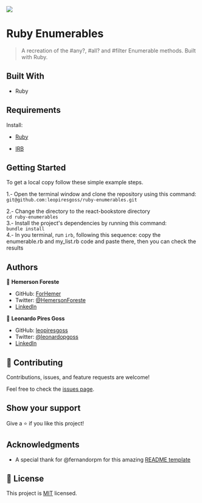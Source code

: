 ![](https://img.shields.io/badge/Microverse-blueviolet)

# Ruby Enumerables
> A recreation of the #any?, #all? and #filter Enumerable methods. Built with Ruby.



## Built With

- Ruby

## Requirements 
Install:
- [Ruby](https://www.ruby-lang.org/en/documentation/installation/)

- [IRB](https://github.com/ruby/irb)

## Getting Started

To get a local copy follow these simple example steps.  

1.- Open the terminal window and clone the repository using this command:  
`git@github.com:leopiresgoss/ruby-enumerables.git` 

2.- Change the directory to the react-bookstore directory  
`cd ruby-enumerables`  
3.- Install the project's dependencies by running this command:   
`bundle install`   
4.- In you terminal, run `irb`, following this sequence: copy the enumerable.rb and my_list.rb code and paste there, then you can check the results  

## Authors
👤 **Hemerson Foreste**
- GitHub: [ForHemer](https://github.com/ForHemer)
- Twitter: [@HemersonForeste](https://twitter.com/HemersonForeste)
- [LinkedIn](https://linkedin.com/in/hemerson-foreste-890685197)

👤 **Leonardo Pires Goss**
- GitHub: [leopiresgoss](https://github.com/leopiresgoss)
- Twitter: [@leonardopgoss](https://twitter.com/leonardopgoss)
- [LinkedIn](https://www.linkedin.com/in/leonardogoss/)

## 🤝 Contributing

Contributions, issues, and feature requests are welcome!

Feel free to check the [issues page](https://github.com/leopiresgoss/ruby-enumerables/issues).

## Show your support

Give a ⭐️ if you like this project!

## Acknowledgments

- A special thank for @fernandorpm for this amazing [README template](https://github.com/microverseinc/readme-template)

## 📝 License

This project is [MIT](/LICENSE) licensed.

